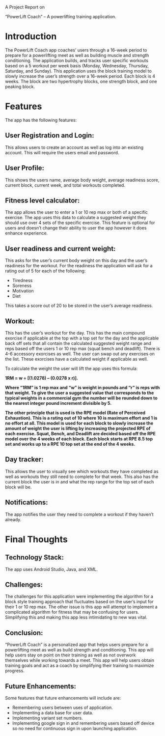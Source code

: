 ﻿A Project Report on

“PowerLift Coach” – A powerlifting training application.
# Introduction
The PowerLift Coach app coaches’ users through a 16-week period to prepare for a powerlifting meet as well as building muscle and strength conditioning. The application builds, and tracks user specific workouts based on a 5 workout per week basis (Monday, Wednesday, Thursday, Saturday, and Sunday). This application uses the block training model to slowly increase the user’s strength over a 16-week period. Each block is 4 weeks. The block are two hypertrophy blocks, one strength block, and one peaking block.
# Features
The app has the following features:
## User Registration and Login:
This allows users to create an account as well as log into an existing account. This will require the users email and password.
## User Profile:
This shows the users name, average body weight, average readiness score, current block, current week, and total workouts completed.
## Fitness level calculator:
The app allows the user to enter a 1 or 10 rep max or both of a specific exercise. The app uses this data to calculate a suggested weight they should use over 4 sets of the specific exercise. This feature is optional for users and doesn’t change their ability to user the app however it does enhance experience.
## User readiness and current weight:
This asks for the user’s current body weight on this day and the user’s readiness for the workout. For the readiness the application will ask for a rating out of 5 for each of the following:

- Tiredness
- Soreness
- Motivation
- Diet

This takes a score out of 20 to be stored in the user’s average readiness.
## Workout:
This has the user’s workout for the day. This has the main compound exorcise if applicable at the top with a top set for the day and the applicable back off sets that all contain the calculated suggested weight range and reps based off the users 1 or 10 rep max (squat bench and deadlift). There is 4-6 accessory exorcises as well. The user can swap out any exercises on the list. These exorcises have a calculated weight if applicable as well. 

To calculate the weight the user will lift the app uses this formula: 

**1RM = w ÷ [(1.0278) – (0.0278 x r)].**

**Where “1RM” is 1 rep max and “w” is weight in pounds and “r” is reps with that weight. To give the user a suggested value that corresponds to the typical weights in a commercial gym the number will be rounded down to the nearest integer pound increment divisible by 5.**

**The other principle that is used is the RPE model (Rate of Perceived Exhaustion). This is a rating out of 10 where 10 is maximum effort and 1 is no effort at all. This model is used for each block to slowly increase the amount of weight the user is lifting by increasing the projected RPE of each exercise. Squat, Bench, and Deadlift are decided based off the RPE model over the 4 weeks of each block. Each block starts at RPE 8.5 top set and works up to a RPE 10 top set at the end of the 4 weeks.** 
## Day tracker:
This allows the user to visually see which workouts they have completed as well as workouts they still need to complete for that week. This also has the current block the user is in and what the rep range for the top set of each block will be.
## Notifications:
The app notifies the user they need to complete a workout if they haven’t already.
# Final Thoughts
## Technology Stack:
The app uses Android Studio, Java, and XML.
## Challenges:
The challenges for this application were implementing the algorithm for a block style training approach that fluctuates based on the user’s input for their 1 or 10 rep max. The other issue is this app will attempt to implement a complicated algorithm for fitness that may be confusing for users. Simplifying this and making this app less intimidating to new was vital.
## Conclusion:
“PowerLift Coach” is a personalized app that helps users prepare for a powerlifting meet as well as build strength and conditioning. This app will help users stay on point on their training as well as not overwork themselves while working towards a meet. This app will help users obtain training goals and act as a coach by simplifying their training to maximize progress.
## Future Enhancements:
Some features that future enhancements will include are:

- Remembering users between uses of application.
- Implementing a data base for user data.
- Implementing variant set numbers.
- Implementing google sign in and remembering users based off device so no need for continuous sign in upon launching application.
